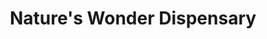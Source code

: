 ---
title: "Nature's Wonder Dispensary"
url: /apache-junction/natures-wonder-dispensary/
shop: cannabis
---